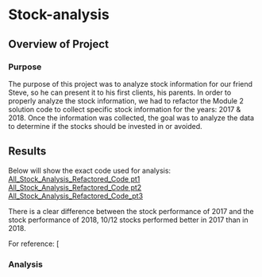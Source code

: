 # Stock-analysis

## Overview of Project

### Purpose
The purpose of this project was to analyze stock information for our friend Steve, so he can present it to his first clients, his parents. In order to properly analyze the stock information, we had to refactor the Module 2 solution code to collect specific stock information for the years: 2017 & 2018. Once the information was collected, the goal was to analyze the data to determine if the stocks should be invested in or avoided. 

## Results
Below will show the exact code used for analysis:
[All_Stock_Analysis_Refactored_Code pt1](https://github.com/GiovanniBottone/Stock-analysis/blob/main/All_Stock_Analysis_Refactored_Code%20pt1.png)
[All_Stock_Analysis_Refactored_Code pt2](https://github.com/GiovanniBottone/Stock-analysis/blob/main/All_Stock_Analysis_Refactored_Code%20pt2.png)
[All_Stock_Analysis_Refactored_Code_pt3](https://github.com/GiovanniBottone/Stock-analysis/blob/main/All_Stock_Analysis_Refactored_Code%20pt3.png)

There is a clear difference between the stock performance of 2017 and the stock performance of 2018, 10/12 stocks performed better in 2017 than in 2018. 

For reference:
[
### Analysis
